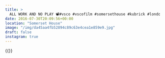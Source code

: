 ```yaml
---
title: >
  ALL WORK AND NO PLAY 📽#vsco #vscofilm #somersethouse #kubrick #london
date: 2016-07-30T20:09:56+00:00
location: "Somerset House"
image: "/img/da45aa4fb52894c89c63e4cea1e859e9.jpg"
draft: false
instagram: true
---
```


{{<photo src="/img/da45aa4fb52894c89c63e4cea1e859e9.jpg">}}
